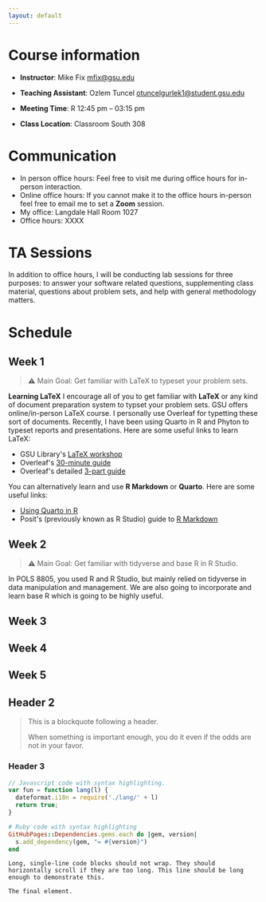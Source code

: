 ```yaml
---
layout: default
---
```


# Course information

- **Instructor**: Mike Fix <mfix@gsu.edu>

- **Teaching Assistant**: Ozlem Tuncel <otuncelgurlek1@student.gsu.edu>

- **Meeting Time**: R 12:45 pm – 03:15 pm

- **Class Location**: Classroom South 308

# Communication 
- In person office hours: Feel free to visit me during office hours for in-person interaction. 
- Online office hours: If you cannot make it to the office hours in-person feel free to email me to set a **Zoom** session. 
- My office: Langdale Hall Room 1027
- Office hours: XXXX

# TA Sessions
In addition to office hours, I will be conducting lab sessions for three purposes: to answer your software related questions, supplementing class material, questions about problem sets, and help with general methodology matters.

# Schedule

## Week 1

> :warning: Main Goal: Get familiar with LaTeX to typeset your problem sets.

**Learning LaTeX**
I encourage all of you to get familiar with **LaTeX** or any kind of document preparation system to typset your problem sets. GSU offers online/in-person LaTeX course. I personally use Overleaf for typetting these sort of documents. Recently, I have been using Quarto in R and Phyton to typeset reports and presentations. Here are some useful links to learn LaTeX:

- GSU Library's [LaTeX workshop](https://research.library.gsu.edu/latex)
- Overleaf's [30-minute guide](https://www.overleaf.com/learn/latex/Learn_LaTeX_in_30_minutes)
- Overleaf's detailed [3-part guide](https://www.overleaf.com/learn/latex/Free_online_introduction_to_LaTeX_(part_1))

You can alternatively learn and use **R Markdown** or **Quarto**. Here are some useful links:

- [Using Quarto in R](https://quarto.org/docs/get-started/hello/rstudio.html)
- Posit's (previously known as R Studio) guide to [R Markdown](https://rmarkdown.rstudio.com/lesson-1.html)

## Week 2

> :warning: Main Goal: Get familiar with tidyverse and base R in R Studio. 

In POLS 8805, you used R and R Studio, but mainly relied on tidyverse in data manipulation and management. We are also going to incorporate and learn base R which is going to be highly useful. 

## Week 3

## Week 4

## Week 5


## Header 2

> This is a blockquote following a header.
>
> When something is important enough, you do it even if the odds are not in your favor.

### Header 3

```js
// Javascript code with syntax highlighting.
var fun = function lang(l) {
  dateformat.i18n = require('./lang/' + l)
  return true;
}
```

```ruby
# Ruby code with syntax highlighting
GitHubPages::Dependencies.gems.each do |gem, version|
  s.add_dependency(gem, "= #{version}")
end
```


```
Long, single-line code blocks should not wrap. They should horizontally scroll if they are too long. This line should be long enough to demonstrate this.
```

```
The final element.
```
